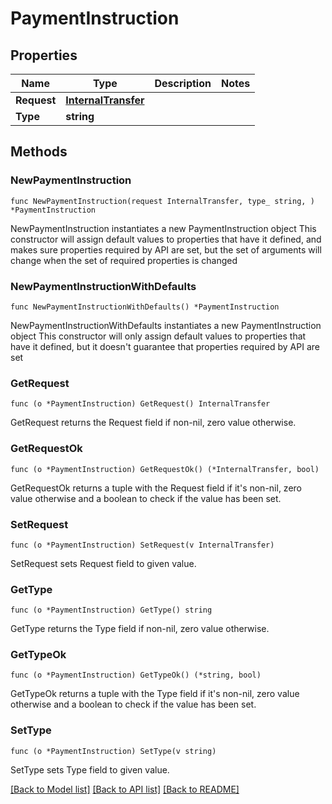 # PaymentInstruction

## Properties

Name | Type | Description | Notes
------------ | ------------- | ------------- | -------------
**Request** | [**InternalTransfer**](InternalTransfer.md) |  | 
**Type** | **string** |  | 

## Methods

### NewPaymentInstruction

`func NewPaymentInstruction(request InternalTransfer, type_ string, ) *PaymentInstruction`

NewPaymentInstruction instantiates a new PaymentInstruction object
This constructor will assign default values to properties that have it defined,
and makes sure properties required by API are set, but the set of arguments
will change when the set of required properties is changed

### NewPaymentInstructionWithDefaults

`func NewPaymentInstructionWithDefaults() *PaymentInstruction`

NewPaymentInstructionWithDefaults instantiates a new PaymentInstruction object
This constructor will only assign default values to properties that have it defined,
but it doesn't guarantee that properties required by API are set

### GetRequest

`func (o *PaymentInstruction) GetRequest() InternalTransfer`

GetRequest returns the Request field if non-nil, zero value otherwise.

### GetRequestOk

`func (o *PaymentInstruction) GetRequestOk() (*InternalTransfer, bool)`

GetRequestOk returns a tuple with the Request field if it's non-nil, zero value otherwise
and a boolean to check if the value has been set.

### SetRequest

`func (o *PaymentInstruction) SetRequest(v InternalTransfer)`

SetRequest sets Request field to given value.


### GetType

`func (o *PaymentInstruction) GetType() string`

GetType returns the Type field if non-nil, zero value otherwise.

### GetTypeOk

`func (o *PaymentInstruction) GetTypeOk() (*string, bool)`

GetTypeOk returns a tuple with the Type field if it's non-nil, zero value otherwise
and a boolean to check if the value has been set.

### SetType

`func (o *PaymentInstruction) SetType(v string)`

SetType sets Type field to given value.



[[Back to Model list]](../../README.md#documentation-for-models) [[Back to API list]](../../README.md#documentation-for-api-endpoints) [[Back to README]](../../README.md)


